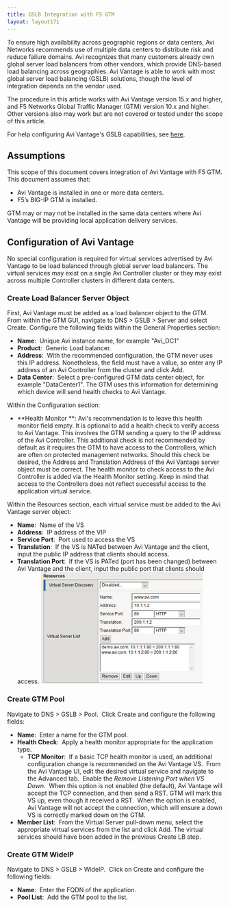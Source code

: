 ```yaml
---
title: GSLB Integration with F5 GTM
layout: layout171
---
```

To ensure high availability across geographic regions or data centers, Avi Networks recommends use of multiple data centers to distribute risk and reduce failure domains. Avi recognizes that many customers already own global server load balancers from other vendors, which provide DNS-based load balancing across geographies. Avi Vantage is able to work with most global server load balancing (GSLB) solutions, though the level of integration depends on the vendor used.

The procedure in this article works with Avi Vantage version 15.x and higher, and F5 Networks Global Traffic Manager (GTM) version 10.x and higher. Other versions also may work but are not covered or tested under the scope of this article.

For help configuring Avi Vantage's GSLB capabilities, see <a href="/docs/17.1/avi-gslb-architecture/">here</a>.

## Assumptions

This scope of this document covers integration of Avi Vantage with F5 GTM. This document assumes that:

* Avi Vantage is installed in one or more data centers.
* F5’s BIG-IP GTM is installed. 

GTM may or may not be installed in the same data centers where Avi Vantage will be providing local application delivery services.

## Configuration of Avi Vantage

No special configuration is required for virtual services advertised by Avi Vantage to be load balanced through global server load balancers. The virtual services may exist on a single Avi Controller cluster or they may exist across multiple Controller clusters in different data centers.

### Create Load Balancer Server Object

First, Avi Vantage must be added as a load balancer object to the GTM.  From within the GTM GUI, navigate to DNS > GSLB > Server and select Create. Configure the following fields within the General Properties section:

* **Name**:  Unique Avi instance name, for example "Avi_DC1"
* **Product**:  Generic Load balancer.
* **Address**:  With the recommended configuration, the GTM never uses this IP address. Nonetheless, the field must have a value, so enter any IP address of an Avi Controller from the cluster and click Add.
* **Data Center**:  Select a pre-configured GTM data center object, for example "DataCenter1". The GTM uses this information for determining which device will send health checks to Avi Vantage. 

Within the Configuration section:

* **Health Monitor **: Avi's recommendation is to leave this health monitor field empty. It is optional to add a health check to verify access to Avi Vantage. This involves the GTM sending a query to the IP address of the Avi Controller. This additional check is not recommended by default as it requires the GTM to have access to the Controllers, which are often on protected management networks. Should this check be desired, the Address and Translation Address of the Avi Vantage server object must be correct. The health monitor to check access to the Avi Controller is added via the Health Monitor setting. Keep in mind that access to the Controllers does not reflect successful access to the application virtual service. 

Within the Resources section, each virtual service must be added to the Avi Vantage server object:

* **Name**:  Name of the VS
* **Address**:  IP address of the VIP
* **Service Port**:  Port used to access the VS
* **Translation**:  If the VS is NATed between Avi Vantage and the client, input the public IP address that clients should access.
* **Translation Port**:  If the VS is PATed (port has been changed) between Avi Vantage and the client, input the public port that clients should access. 
<a href="img/GTM-vs-config.jpg"><img class="alignnone wp-image-20351" src="img/GTM-vs-config.jpg" alt="GTM vs config" width="378" height="260"></a> 

### Create GTM Pool

Navigate to DNS > GSLB > Pool.  Click Create and configure the following fields:

* **Name**:  Enter a name for the GTM pool.
* **Health Check**:  Apply a health monitor appropriate for the application type.  
    * **TCP Monitor**:  If a basic TCP health monitor is used, an additional configuration change is recommended on the Avi Vantage VS.  From the Avi Vantage UI, edit the desired virtual service and navigate to the Advanced tab.  Enable the *Remove Listening Port when VS Down*.  When this option is not enabled (the default), Avi Vantage will accept the TCP connection, and then send a RST. GTM will mark this VS up, even though it received a RST.  When the option is enabled, Avi Vantage will not accept the connection, which will ensure a down VS is correctly marked down on the GTM.
* **Member List**:  From the Virtual Server pull-down menu, select the appropriate virtual services from the list and click Add. The virtual services should have been added in the previous Create LB step. 

### Create GTM WideIP

Navigate to DNS > GSLB > WideIP.  Click on Create and configure the following fields:

* **Name**:  Enter the FQDN of the application.
* **Pool List**:  Add the GTM pool to the list. 